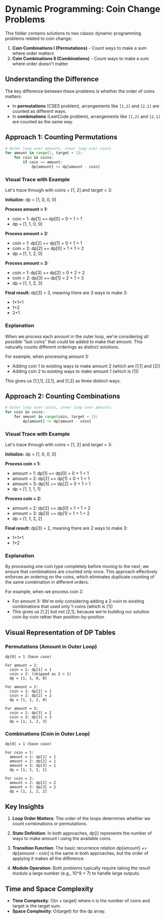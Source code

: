 # Dynamic Programming: Coin Change Problems

This folder contains solutions to two classic dynamic programming problems related to coin change:

1. **Coin Combinations I (Permutations)** - Count ways to make a sum where order matters
2. **Coin Combinations II (Combinations)** - Count ways to make a sum where order doesn't matter

## Understanding the Difference

The key difference between these problems is whether the order of coins matters:

- In **permutations** (CSES problem), arrangements like `[1,2]` and `[2,1]` are counted as different ways.
- In **combinations** (LeetCode problem), arrangements like `[1,2]` and `[2,1]` are counted as the same way.

## Approach 1: Counting Permutations

```python
# Outer loop over amounts, inner loop over coins
for amount in range(1, target + 1):
    for coin in coins:
        if coin <= amount:
            dp[amount] += dp[amount - coin]
```

### Visual Trace with Example

Let's trace through with coins = [1, 2] and target = 3:

**Initialize:** dp = [1, 0, 0, 0]

**Process amount = 1:**
- coin = 1: dp[1] += dp[0] = 0 + 1 = 1
- dp = [1, 1, 0, 0]

**Process amount = 2:**
- coin = 1: dp[2] += dp[1] = 0 + 1 = 1
- coin = 2: dp[2] += dp[0] = 1 + 1 = 2
- dp = [1, 1, 2, 0]

**Process amount = 3:**
- coin = 1: dp[3] += dp[2] = 0 + 2 = 2
- coin = 2: dp[3] += dp[1] = 2 + 1 = 3
- dp = [1, 1, 2, 3]

**Final result:** dp[3] = 3, meaning there are 3 ways to make 3:
- 1+1+1
- 1+2
- 2+1

### Explanation

When we process each amount in the outer loop, we're considering all possible "last coins" that could be added to make that amount. This naturally counts different orderings as distinct solutions.

For example, when processing amount 3:
- Adding coin 1 to existing ways to make amount 2 (which are [1,1] and [2])
- Adding coin 2 to existing ways to make amount 1 (which is [1])

This gives us [1,1,1], [2,1], and [1,2] as three distinct ways.

## Approach 2: Counting Combinations

```python
# Outer loop over coins, inner loop over amounts
for coin in coins:
    for amount in range(coin, target + 1):
        dp[amount] += dp[amount - coin]
```

### Visual Trace with Example

Let's trace through with coins = [1, 2] and target = 3:

**Initialize:** dp = [1, 0, 0, 0]

**Process coin = 1:**
- amount = 1: dp[1] += dp[0] = 0 + 1 = 1
- amount = 2: dp[2] += dp[1] = 0 + 1 = 1
- amount = 3: dp[3] += dp[2] = 0 + 1 = 1
- dp = [1, 1, 1, 1]

**Process coin = 2:**
- amount = 2: dp[2] += dp[0] = 1 + 1 = 2
- amount = 3: dp[3] += dp[1] = 1 + 1 = 2
- dp = [1, 1, 2, 2]

**Final result:** dp[3] = 2, meaning there are 2 ways to make 3:
- 1+1+1
- 1+2

### Explanation

By processing one coin type completely before moving to the next, we ensure that combinations are counted only once. This approach effectively enforces an ordering on the coins, which eliminates duplicate counting of the same combination in different orders.

For example, when we process coin 2:
- For amount 3: We're only considering adding a 2-coin to existing combinations that used only 1-coins (which is [1])
- This gives us [1,2] but not [2,1], because we're building our solution coin-by-coin rather than position-by-position

## Visual Representation of DP Tables

### Permutations (Amount in Outer Loop)

```
dp[0] = 1 (base case)

For amount = 1:
  coin = 1: dp[1] = 1
  coin = 2: (skipped as 2 > 1)
  dp = [1, 1, 0, 0]

For amount = 2:
  coin = 1: dp[2] = 1
  coin = 2: dp[2] = 2
  dp = [1, 1, 2, 0]

For amount = 3:
  coin = 1: dp[3] = 2
  coin = 2: dp[3] = 3
  dp = [1, 1, 2, 3]
```

### Combinations (Coin in Outer Loop)

```
dp[0] = 1 (base case)

For coin = 1:
  amount = 1: dp[1] = 1
  amount = 2: dp[2] = 1
  amount = 3: dp[3] = 1
  dp = [1, 1, 1, 1]

For coin = 2:
  amount = 2: dp[2] = 2
  amount = 3: dp[3] = 2
  dp = [1, 1, 2, 2]
```

## Key Insights

1. **Loop Order Matters**: The order of the loops determines whether we count combinations or permutations.

2. **State Definition**: In both approaches, dp[i] represents the number of ways to make amount i using the available coins.

3. **Transition Function**: The basic recurrence relation dp[amount] += dp[amount - coin] is the same in both approaches, but the order of applying it makes all the difference.

4. **Modulo Operation**: Both problems typically require taking the result modulo a large number (e.g., 10^9 + 7) to handle large outputs.

## Time and Space Complexity

- **Time Complexity**: O(n × target) where n is the number of coins and target is the target sum.
- **Space Complexity**: O(target) for the dp array.
